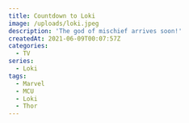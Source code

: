 ```yaml
---
title: Countdown to Loki
image: /uploads/loki.jpeg
description: 'The god of mischief arrives soon!'
createdAt: 2021-06-09T00:07:57Z
categories:
  - TV
series:
  - Loki
tags:
  - Marvel
  - MCU
  - Loki
  - Thor
---
```


<div class='text-center py-12 text-6xl font-mono'>
<timepiece-countdown date='2021-06-09T07:00:00Z' :leading-zeroes='{ hours: true, minutes: true, seconds: true }' days-separator='&nbsp;days ' hours-separator=':' minutes-separator=':' seconds-separator='' expired-text='Go watch it now!'></timepiece-countdown>
</span>